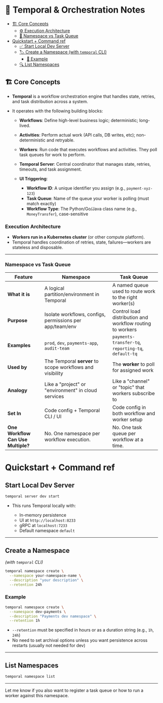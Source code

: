 # 🧠 Temporal & Orchestration Notes

  - [🏗️ Core Concepts](#core-concepts)
    - [⚙️ Execution Architecture](#execution-architecture)
    - [🧩 Namespace vs Task Queue](#namespace-vs-task-queue)
- [Quickstart + Command ref](#quickstart--command-ref)
  - [✅ Start Local Dev Server](#start-local-dev-server)
  - [🏷️ Create a Namespace (with `temporal` CLI)](#create-a-namespace)
    - [📝 Example](#example)
  - [🔍 List Namespaces](#list-namespaces)

## 🏗️ Core Concepts

* **Temporal** is a workflow orchestration engine that handles state, retries, and task distribution across a system.
* It operates with the following building blocks:

  * **Workflows**: Define high-level business logic; deterministic; long-lived.
  * **Activities**: Perform actual work (API calls, DB writes, etc); non-deterministic and retryable.
  * **Workers**: Run code that executes workflows and activities. They poll task queues for work to perform.
  * **Temporal Server**: Central coordinator that manages state, retries, timeouts, and task assignment.
  * **UI Triggering**:

    * **Workflow ID**: A unique identifier you assign (e.g., `payment-xyz-123`)
    * **Task Queue**: Name of the queue your worker is polling (must match exactly)
    * **Workflow Type**: The Python/Go/Java class name (e.g., `MoneyTransfer`), case-sensitive

### Execution Architecture

* **Workers run in a Kubernetes cluster** (or other compute platform).
* Temporal handles coordination of retries, state, failures—workers are stateless and disposable.

---

### Namespace vs Task Queue

| Feature                            | **Namespace**                                             | **Task Queue**                                            |
| ---------------------------------- | --------------------------------------------------------- | --------------------------------------------------------- |
| **What it is**                     | A logical partition/environment in Temporal               | A named queue used to route work to the right worker(s)   |
| **Purpose**                        | Isolate workflows, configs, permissions per app/team/env  | Control load distribution and workflow routing to workers |
| **Examples**                       | `prod`, `dev`, `payments-app`, `audit-team`               | `payments-transfer-tq`, `reporting-tq`, `default-tq`      |
| **Used by**                        | The Temporal **server** to scope workflows and visibility | The **worker** to poll for assigned work                  |
| **Analogy**                        | Like a "project" or "environment" in cloud services       | Like a "channel" or "topic" that workers subscribe to     |
| **Set In**                         | Code config + Temporal CLI / UI                           | Code config in both workflow and worker setup             |
| **One Workflow Can Use Multiple?** | No. One namespace per workflow execution.                 | No. One task queue per workflow at a time.                |

# Quickstart + Command ref

## Start Local Dev Server

```bash
temporal server dev start
```

* This runs Temporal locally with:

  * In-memory persistence
  * UI at `http://localhost:8233`
  * gRPC at `localhost:7233`
  * Default namespace `default`

---

## Create a Namespace 
_(with `temporal` CLI)_

```bash
temporal namespace create \
  --namespace your-namespace-name \
  --description "your description" \
  --retention 24h
```

### Example

```bash
temporal namespace create \
  --namespace dev-payments \
  --description "Payments dev namespace" \
  --retention 1h
```

* `--retention` must be specified in hours or as a duration string (e.g., `1h`, `24h`)
* No need to set archival options unless you want persistence across restarts (usually not needed for dev)

---

## List Namespaces

```bash
temporal namespace list
```

---

Let me know if you also want to register a task queue or how to run a worker against this namespace.
